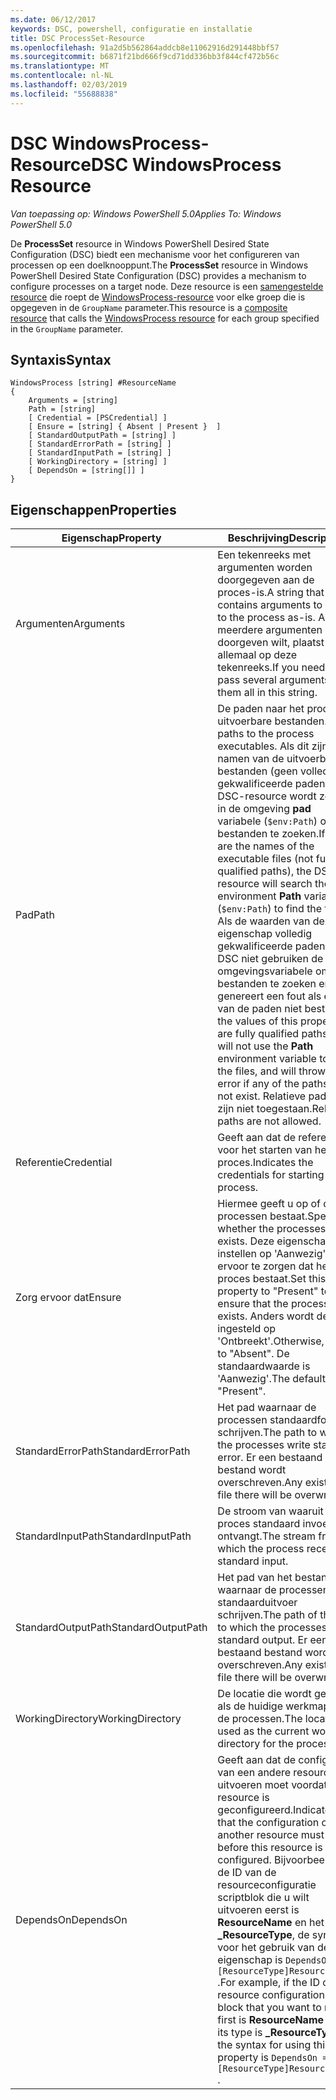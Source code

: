 ```yaml
---
ms.date: 06/12/2017
keywords: DSC, powershell, configuratie en installatie
title: DSC ProcessSet-Resource
ms.openlocfilehash: 91a2d5b562864addcb8e11062916d291448bbf57
ms.sourcegitcommit: b6871f21bd666f9cd71dd336bb3f844cf472b56c
ms.translationtype: MT
ms.contentlocale: nl-NL
ms.lasthandoff: 02/03/2019
ms.locfileid: "55688838"
---
```

# <a name="dsc-windowsprocess-resource"></a><span data-ttu-id="f6e58-103">DSC WindowsProcess-Resource</span><span class="sxs-lookup"><span data-stu-id="f6e58-103">DSC WindowsProcess Resource</span></span>

<span data-ttu-id="f6e58-104">_Van toepassing op: Windows PowerShell 5.0_</span><span class="sxs-lookup"><span data-stu-id="f6e58-104">_Applies To: Windows PowerShell 5.0_</span></span>

<span data-ttu-id="f6e58-105">De **ProcessSet** resource in Windows PowerShell Desired State Configuration (DSC) biedt een mechanisme voor het configureren van processen op een doelknooppunt.</span><span class="sxs-lookup"><span data-stu-id="f6e58-105">The **ProcessSet** resource in Windows PowerShell Desired State Configuration (DSC) provides a mechanism to configure processes on a target node.</span></span> <span data-ttu-id="f6e58-106">Deze resource is een [samengestelde resource](../../../resources/authoringResourceComposite.md) die roept de [WindowsProcess-resource](windowsProcessResource.md) voor elke groep die is opgegeven in de `GroupName` parameter.</span><span class="sxs-lookup"><span data-stu-id="f6e58-106">This resource is a [composite resource](../../../resources/authoringResourceComposite.md) that calls the [WindowsProcess resource](windowsProcessResource.md) for each group specified in the `GroupName` parameter.</span></span>

## <a name="syntax"></a><span data-ttu-id="f6e58-107">Syntaxis</span><span class="sxs-lookup"><span data-stu-id="f6e58-107">Syntax</span></span>

```
WindowsProcess [string] #ResourceName
{
    Arguments = [string]
    Path = [string]
    [ Credential = [PSCredential] ]
    [ Ensure = [string] { Absent | Present }  ]
    [ StandardOutputPath = [string] ]
    [ StandardErrorPath = [string] ]
    [ StandardInputPath = [string] ]
    [ WorkingDirectory = [string] ]
    [ DependsOn = [string[]] ]
}
```

## <a name="properties"></a><span data-ttu-id="f6e58-108">Eigenschappen</span><span class="sxs-lookup"><span data-stu-id="f6e58-108">Properties</span></span>

| <span data-ttu-id="f6e58-109">Eigenschap</span><span class="sxs-lookup"><span data-stu-id="f6e58-109">Property</span></span> | <span data-ttu-id="f6e58-110">Beschrijving</span><span class="sxs-lookup"><span data-stu-id="f6e58-110">Description</span></span> |
| --- | --- |
| <span data-ttu-id="f6e58-111">Argumenten</span><span class="sxs-lookup"><span data-stu-id="f6e58-111">Arguments</span></span>| <span data-ttu-id="f6e58-112">Een tekenreeks met argumenten worden doorgegeven aan de proces-is.</span><span class="sxs-lookup"><span data-stu-id="f6e58-112">A string that contains arguments to pass to the process as-is.</span></span> <span data-ttu-id="f6e58-113">Als u meerdere argumenten doorgeven wilt, plaatst u ze allemaal op deze tekenreeks.</span><span class="sxs-lookup"><span data-stu-id="f6e58-113">If you need to pass several arguments, put them all in this string.</span></span>|
| <span data-ttu-id="f6e58-114">Pad</span><span class="sxs-lookup"><span data-stu-id="f6e58-114">Path</span></span>| <span data-ttu-id="f6e58-115">De paden naar het proces uitvoerbare bestanden.</span><span class="sxs-lookup"><span data-stu-id="f6e58-115">The paths to the process executables.</span></span> <span data-ttu-id="f6e58-116">Als dit zijn de namen van de uitvoerbare bestanden (geen volledig gekwalificeerde paden), de DSC-resource wordt zoeken in de omgeving **pad** variabele (`$env:Path`) om de bestanden te zoeken.</span><span class="sxs-lookup"><span data-stu-id="f6e58-116">If these are the names of the executable files (not fully qualified paths), the DSC resource will search the environment **Path** variable (`$env:Path`) to find the files.</span></span> <span data-ttu-id="f6e58-117">Als de waarden van deze eigenschap volledig gekwalificeerde paden zijn, DSC niet gebruiken de **pad** omgevingsvariabele om de bestanden te zoeken en genereert een fout als een van de paden niet bestaan.</span><span class="sxs-lookup"><span data-stu-id="f6e58-117">If the values of this property are fully qualified paths, DSC will not use the **Path** environment variable to find the files, and will throw an error if any of the paths do not exist.</span></span> <span data-ttu-id="f6e58-118">Relatieve paden zijn niet toegestaan.</span><span class="sxs-lookup"><span data-stu-id="f6e58-118">Relative paths are not allowed.</span></span>|
| <span data-ttu-id="f6e58-119">Referentie</span><span class="sxs-lookup"><span data-stu-id="f6e58-119">Credential</span></span>| <span data-ttu-id="f6e58-120">Geeft aan dat de referenties voor het starten van het proces.</span><span class="sxs-lookup"><span data-stu-id="f6e58-120">Indicates the credentials for starting the process.</span></span>|
| <span data-ttu-id="f6e58-121">Zorg ervoor dat</span><span class="sxs-lookup"><span data-stu-id="f6e58-121">Ensure</span></span>| <span data-ttu-id="f6e58-122">Hiermee geeft u op of de processen bestaat.</span><span class="sxs-lookup"><span data-stu-id="f6e58-122">Specifies whether the processes exists.</span></span> <span data-ttu-id="f6e58-123">Deze eigenschap instellen op 'Aanwezig' om ervoor te zorgen dat het proces bestaat.</span><span class="sxs-lookup"><span data-stu-id="f6e58-123">Set this property to "Present" to ensure that the process exists.</span></span> <span data-ttu-id="f6e58-124">Anders wordt deze ingesteld op 'Ontbreekt'.</span><span class="sxs-lookup"><span data-stu-id="f6e58-124">Otherwise, set it to "Absent".</span></span> <span data-ttu-id="f6e58-125">De standaardwaarde is 'Aanwezig'.</span><span class="sxs-lookup"><span data-stu-id="f6e58-125">The default is "Present".</span></span>|
| <span data-ttu-id="f6e58-126">StandardErrorPath</span><span class="sxs-lookup"><span data-stu-id="f6e58-126">StandardErrorPath</span></span>| <span data-ttu-id="f6e58-127">Het pad waarnaar de processen standaardfout schrijven.</span><span class="sxs-lookup"><span data-stu-id="f6e58-127">The path to which the processes write standard error.</span></span> <span data-ttu-id="f6e58-128">Er een bestaand bestand wordt overschreven.</span><span class="sxs-lookup"><span data-stu-id="f6e58-128">Any existing file there will be overwritten.</span></span>|
| <span data-ttu-id="f6e58-129">StandardInputPath</span><span class="sxs-lookup"><span data-stu-id="f6e58-129">StandardInputPath</span></span>| <span data-ttu-id="f6e58-130">De stroom van waaruit het proces standaard invoer ontvangt.</span><span class="sxs-lookup"><span data-stu-id="f6e58-130">The stream from which the process receives standard input.</span></span>|
| <span data-ttu-id="f6e58-131">StandardOutputPath</span><span class="sxs-lookup"><span data-stu-id="f6e58-131">StandardOutputPath</span></span>| <span data-ttu-id="f6e58-132">Het pad van het bestand waarnaar de processen standaarduitvoer schrijven.</span><span class="sxs-lookup"><span data-stu-id="f6e58-132">The path of the file to which the processes write standard output.</span></span> <span data-ttu-id="f6e58-133">Er een bestaand bestand wordt overschreven.</span><span class="sxs-lookup"><span data-stu-id="f6e58-133">Any existing file there will be overwritten.</span></span>|
| <span data-ttu-id="f6e58-134">WorkingDirectory</span><span class="sxs-lookup"><span data-stu-id="f6e58-134">WorkingDirectory</span></span>| <span data-ttu-id="f6e58-135">De locatie die wordt gebruikt als de huidige werkmap voor de processen.</span><span class="sxs-lookup"><span data-stu-id="f6e58-135">The location used as the current working directory for the processes.</span></span>|
| <span data-ttu-id="f6e58-136">DependsOn</span><span class="sxs-lookup"><span data-stu-id="f6e58-136">DependsOn</span></span> | <span data-ttu-id="f6e58-137">Geeft aan dat de configuratie van een andere resource uitvoeren moet voordat deze resource is geconfigureerd.</span><span class="sxs-lookup"><span data-stu-id="f6e58-137">Indicates that the configuration of another resource must run before this resource is configured.</span></span> <span data-ttu-id="f6e58-138">Bijvoorbeeld, als de ID van de resourceconfiguratie scriptblok die u wilt uitvoeren eerst is **ResourceName** en het type **_ResourceType**, de syntaxis voor het gebruik van deze eigenschap is `DependsOn = "[ResourceType]ResourceName"` .</span><span class="sxs-lookup"><span data-stu-id="f6e58-138">For example, if the ID of the resource configuration script block that you want to run first is **ResourceName** and its type is **_ResourceType**, the syntax for using this property is `DependsOn = "[ResourceType]ResourceName"` .</span></span>|
